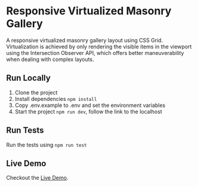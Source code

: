 # Responsive Virtualized Masonry Gallery

A responsive virtualized masonry gallery layout using CSS Grid. Virtualization is achieved by only rendering the visible items in the viewport using the Intersection Observer API, which offers better maneuverability when dealing with complex layouts.

## Run Locally

1. Clone the project
2. Install dependencies `npm install`
3. Copy .env.example to .env and set the environment variables
4. Start the project `npm run dev`, follow the link to the localhost

## Run Tests

Run the tests using `npm run test`

## Live Demo

Checkout the [Live Demo](https://rrmdn-gallery.surge.sh/).
